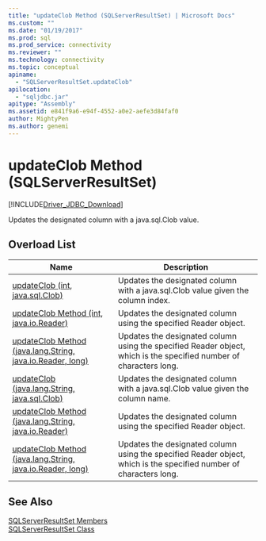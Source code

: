 ```yaml
---
title: "updateClob Method (SQLServerResultSet) | Microsoft Docs"
ms.custom: ""
ms.date: "01/19/2017"
ms.prod: sql
ms.prod_service: connectivity
ms.reviewer: ""
ms.technology: connectivity
ms.topic: conceptual
apiname: 
  - "SQLServerResultSet.updateClob"
apilocation: 
  - "sqljdbc.jar"
apitype: "Assembly"
ms.assetid: e841f9a6-e94f-4552-a0e2-aefe3d84faf0
author: MightyPen
ms.author: genemi
---
```

# updateClob Method (SQLServerResultSet)
[!INCLUDE[Driver_JDBC_Download](../../../includes/driver_jdbc_download.md)]

  Updates the designated column with a java.sql.Clob value.  
  
## Overload List  
  
|Name|Description|  
|----------|-----------------|  
|[updateClob (int, java.sql.Clob)](../../../connect/jdbc/reference/updateclob-method-int-java-sql-clob.md)|Updates the designated column with a java.sql.Clob value given the column index.|  
|[updateClob Method &#40;int, java.io.Reader&#41;](../../../connect/jdbc/reference/updateclob-method-int-java-io-reader.md)|Updates the designated column using the specified Reader object.|  
|[updateClob Method &#40;java.lang.String, java.io.Reader, long&#41;](../../../connect/jdbc/reference/updateclob-method-java-lang-string-java-io-reader-long.md)|Updates the designated column using the specified Reader object, which is the specified number of characters long.|  
|[updateClob (java.lang.String, java.sql.Clob)](../../../connect/jdbc/reference/updateclob-method-java-lang-string-java-sql-clob.md)|Updates the designated column with a java.sql.Clob value given the column name.|  
|[updateClob Method &#40;java.lang.String, java.io.Reader&#41;](../../../connect/jdbc/reference/updateclob-method-java-lang-string-java-io-reader.md)|Updates the designated column using the specified Reader object.|  
|[updateClob Method &#40;java.lang.String, java.io.Reader, long&#41;](../../../connect/jdbc/reference/updateclob-method-java-lang-string-java-io-reader-long.md)|Updates the designated column using the specified Reader object, which is the specified number of characters long.|  
  
## See Also  
 [SQLServerResultSet Members](../../../connect/jdbc/reference/sqlserverresultset-members.md)   
 [SQLServerResultSet Class](../../../connect/jdbc/reference/sqlserverresultset-class.md)  
  
  
